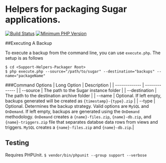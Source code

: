# Helpers for packaging Sugar applications.

[![Build Status](https://travis-ci.com/sugarcrm/Support-Helpers-Packager.svg?token=ApQ7hyuyE1rftpStfgbN&branch=master)](https://travis-ci.com/sugarcrm/Support-Helpers-Packager)
[![Minimum PHP Version](https://img.shields.io/badge/php-%3E%3D%205.4.2-8892BF.svg?style=flat-square)](https://php.net/)

##Executing A Backup

To execute a backup from the command line, you can use `execute.php`. The setup is as follows
```
$ cd <Support-Helpers-Packager Root>
$ php execute.php --source="/path/to/sugar" --destination="backups" --name="packageName"
```

###Command Options
| Long Option  | Description |
| ------------- | ------------- |
| --source  | The path to the Sugar instance folder  |
| --destination  | The path to the destination archive folder   |
| --name  | Optional. If left empty, backups generated will be created as `{timestamp}-{type}.zip`  |
| --type  | Optional. Determines the backup strategy. Valid options are `MySQL` and `OnDemand`. If left empty, backups are generated using the `OnDemand` methodology. `OnDemand` creates a `{name}-files.zip`, `{name}-db.zip`, and `{name}-triggers.zip` file that separates databse data rows from views and triggers. `MySQL` creates a `{name}-files.zip` and `{name}-db.zip`.|

## Testing

Requires PHPUnit.
`$ vendor/bin/phpunit --group support --verbose`
